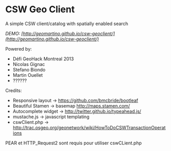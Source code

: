 CSW Geo Client
=============

A simple CSW client/catalog with spatially enabled search

*DEMO: [http://geomartino.github.io/csw-geoclient/](http://geomartino.github.io/csw-geoclient/)*

Powered by:

 * Défi GeoHack Montreal 2013  
 * Nicolas Gignac  
 * Stefano Biondo  
 * Martin Ouellet  
 * ??????

Credits:

* Responsive layout -> https://github.com/bmcbride/bootleaf  
* Beautiful Stamen -> basemap http://maps.stamen.com/  
* Autocomplete widget -> http://twitter.github.io/typeahead.js/
* mustache.js -> javascript templating
* cswClient.php -> http://trac.osgeo.org/geonetwork/wiki/HowToDoCSWTransactionOperations

PEAR et HTTP_Request2 sont requis pour utiliser cswCLient.php